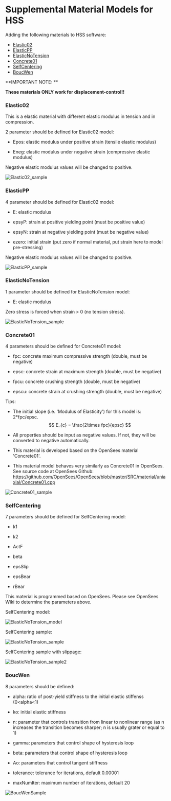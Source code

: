 # Supplemental Material Models for HSS

Adding the following materials to HSS software:

+ [Elastic02](#elastic02)
+ [ElasticPP](#elasticpp)
+ [ElasticNoTension](#elasticnotension)
+ [Concrete01](#concrete01)
+ [SelfCentering](#selfcentering)
+ [BoucWen](#boucwen)


**IMPORTANT NOTE: **

**These materials ONLY work for displacement-control!!**




### Elastic02

This is a elastic material with different elastic modulus in tension and in compression.

2 parameter should be defined for Elastic02 model:

* Epos: 	elastic modulus under positive strain (tensile elastic modulus)

* Eneg:	elastic modulus under negative strain (compressive elastic modulus)

Negative elastic modulus values will be changed to positive. 

![Elastic02_sample](https://github.com/qiaotyqiaoty/HS-Material-Models/blob/master/fig/Elastic02_sample.png)

### ElasticPP

4 parameter should be defined for Elastic02 model:

* E: 	elastic modulus

* epsyP:	strain at positive yielding point (must be positive value)

* epsyN: 	strain at negative yielding point (must be negative value)

* ezero:  initial strain (put zero if normal material, put strain here to model pre-stressing)

Negative elastic modulus values will be changed to positive. 

![ElasticPP_sample](https://github.com/qiaotyqiaoty/HS-Material-Models/blob/master/fig/ElasticPP_sample.png)

### ElasticNoTension

1 parameter should be defined for ElasticNoTension model:

* E: 	elastic modulus

Zero stress is forced when strain > 0 (no tension stress).

![ElasticNoTension_sample](https://github.com/qiaotyqiaoty/HS-Material-Models/blob/master/fig/ElasticNoTension_sample.jpg)

### Concrete01

4 parameters should be defined for Concrete01 model:

* fpc: 	concrete maximum compressive strength (double, must be negative)

* epsc: 	concrete strain at maximum strength (double, must be negative)

* fpcu: 	concrete crushing strength (double, must be negative)

* epscu:	concrete strain at crushing strength (double, must be negative)

Tips:

- The initial slope (i.e. 'Modulus of Elasticity') for this model is: 2*fpc/epsc.
  $$
  E_{c} = \frac{2\times fpc}{epsc}
  $$

- All properties should be input as negative values. If not, they will be converted to negative automatically.

- This material is developed based on the OpenSees material 'Concrete01'. 

- This material model behaves very similarly as Concrete01 in OpenSees. See source code at OpenSees Github: https://github.com/OpenSees/OpenSees/blob/master/SRC/material/uniaxial/Concrete01.cpp

![Concrete01_sample](https://github.com/qiaotyqiaoty/HS-Material-Models/blob/master/fig/Concrete01_sample.png)


### SelfCentering

7 parameters should be defined for SelfCentering model:

* k1

* k2

* ActF

* beta

* epsSlip

* epsBear

* rBear

This material is programmed based on OpenSees. Please see OpenSees Wiki to determine the parameters above.

SelfCentering model:

![ElasticNoTension_model](https://github.com/qiaotyqiaoty/HS-Material-Models/blob/master/fig/SelfCentering_model.png)

SelfCentering sample:

![ElasticNoTension_sample](https://github.com/qiaotyqiaoty/HS-Material-Models/blob/master/fig/SelfCentering_sample.png)

SelfCentering sample with slippage:

![ElasticNoTension_sample2](https://github.com/qiaotyqiaoty/HS-Material-Models/blob/master/fig/SelfCentering_sample2.png)


### BoucWen

8 parameters should be defined:

* alpha: ratio of post-yield stiffness to the initial elastic stiffenss (0<alpha<1)

* ko: initial elastic stiffness

* n: parameter that controls transition from linear to nonlinear range (as n increases the transition becomes sharper; n is usually grater or equal to 1)

* gamma: parameters that control shape of hysteresis loop

* beta: parameters that control shape of hysteresis loop

* Ao: parameters that control tangent stiffness

* tolerance: tolerance for iterations, default 0.00001

* maxNumIter: maximum number of iterations, default 20

![BoucWenSample](https://github.com/qiaotyqiaoty/HS-Material-Models/blob/master/fig/Sample_BoucWen.png)
